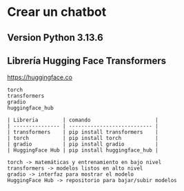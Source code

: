# Crear un chatbot
## Version Python 3.13.6
## Librería Hugging Face Transformers
https://huggingface.co

```
torch
transformers
gradio
huggingface_hub
```

```
| Libreria        | comando                     |
| --------------- | --------------------------- |
| transformers    | pip install transformers    |
| torch           | pip install torch           |
| gradio          | pip install gradio          |
| HuggingFace Hub | pip install huggingface_hub |

torch -> matemáticas y entrenamiento en bajo nivel
transformers -> modelos listos en alto nivel
gradio -> interfaz para mostrar el modelo
HuggingFace Hub -> repositorio para bajar/subir modelos
